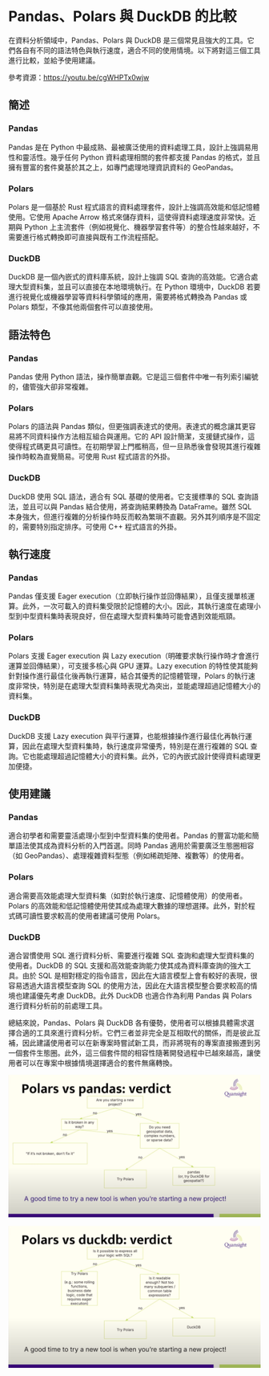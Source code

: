 # Pandas、Polars 與 DuckDB 的比較

在資料分析領域中，Pandas、Polars 與 DuckDB 是三個常見且強大的工具。它們各自有不同的語法特色與執行速度，適合不同的使用情境。以下將對這三個工具進行比較，並給予使用建議。

參考資源：https://youtu.be/cgWHPTx0wjw

## 簡述

### Pandas
Pandas 是在 Python 中最成熟、最被廣泛使用的資料處理工具，設計上強調易用性和靈活性。幾乎任何 Python 資料處理相關的套件都支援 Pandas 的格式，並且擁有豐富的套件奠基於其之上，如專門處理地理資訊資料的 GeoPandas。

### Polars
Polars 是一個基於 Rust 程式語言的資料處理套件，設計上強調高效能和低記憶體使用。它使用 Apache Arrow 格式來儲存資料，這使得資料處理速度非常快。近期與 Python 上主流套件（例如視覺化、機器學習套件等）的整合性越來越好，不需要進行格式轉換即可直接與既有工作流程搭配。

### DuckDB
DuckDB 是一個內嵌式的資料庫系統，設計上強調 SQL 查詢的高效能。它適合處理大型資料集，並且可以直接在本地環境執行。在 Python 環境中，DuckDB 若要進行視覺化或機器學習等資料科學領域的應用，需要將格式轉換為 Pandas 或 Polars 類型，不像其他兩個套件可以直接使用。

## 語法特色

### Pandas
Pandas 使用 Python 語法，操作簡單直觀。它是這三個套件中唯一有列索引編號的，儘管強大卻非常複雜。

### Polars
Polars 的語法與 Pandas 類似，但更強調表達式的使用。表達式的概念讓其更容易將不同資料操作方法相互組合與運用。它的 API 設計簡潔，支援鏈式操作，這使得程式碼更具可讀性。在初期學習上門檻稍高，但一旦熟悉後會發現其進行複雜操作時較為直覺簡易。可使用 Rust 程式語言的外掛。

### DuckDB
DuckDB 使用 SQL 語法，適合有 SQL 基礎的使用者。它支援標準的 SQL 查詢語法，並且可以與 Pandas 結合使用，將查詢結果轉換為 DataFrame。雖然 SQL 本身強大，但進行複雜的分析操作時反而較為繁瑣不直觀。另外其列順序是不固定的，需要特別指定排序。可使用 C++ 程式語言的外掛。

## 執行速度

### Pandas
Pandas 僅支援 Eager execution（立即執行操作並回傳結果），且僅支援單核運算。此外，一次可載入的資料集受限於記憶體的大小。因此，其執行速度在處理小型到中型資料集時表現良好，但在處理大型資料集時可能會遇到效能瓶頸。

### Polars
Polars 支援 Eager execution 與 Lazy execution（明確要求執行操作時才會進行運算並回傳結果），可支援多核心與 GPU 運算。Lazy execution 的特性使其能夠針對操作進行最佳化後再執行運算，結合其優秀的記憶體管理，Polars 的執行速度非常快，特別是在處理大型資料集時表現尤為突出，並能處理超過記憶體大小的資料集。

### DuckDB
DuckDB 支援 Lazy execution 與平行運算，也能根據操作進行最佳化再執行運算，因此在處理大型資料集時，執行速度非常優秀，特別是在進行複雜的 SQL 查詢。它也能處理超過記憶體大小的資料集。此外，它的內嵌式設計使得資料處理更加便捷。

## 使用建議

### Pandas
適合初學者和需要靈活處理小型到中型資料集的使用者。Pandas 的豐富功能和簡單語法使其成為資料分析的入門首選。同時 Pandas 適用於需要廣泛生態圈相容（如 GeoPandas）、處理複雜資料型態（例如稀疏矩陣、複數等）的使用者。

### Polars
適合需要高效能處理大型資料集（如對於執行速度、記憶體使用）的使用者。Polars 的高效能和低記憶體使用使其成為處理大數據的理想選擇。此外，對於程式碼可讀性要求較高的使用者建議可使用 Polars。

### DuckDB
適合習慣使用 SQL 進行資料分析、需要進行複雜 SQL 查詢和處理大型資料集的使用者。DuckDB 的 SQL 支援和高效能查詢能力使其成為資料庫查詢的強大工具。由於 SQL 是相對穩定的指令語言，因此在大語言模型上會有較好的表現，很容易透過大語言模型查詢 SQL 的使用方法，因此在大語言模型整合要求較高的情境也建議優先考慮 DuckDB。此外 DuckDB 也適合作為利用 Pandas 與 Polars 進行資料分析前的前處理工具。

總結來說，Pandas、Polars 與 DuckDB 各有優勢，使用者可以根據具體需求選擇合適的工具來進行資料分析。它們三者並非完全是互相取代的關係，而是彼此互補，因此建議使用者可以在新專案時嘗試新工具，而非將現有的專案直接搬遷到另一個套件生態圈。此外，這三個套件間的相容性隨著開發過程中已越來越高，讓使用者可以在專案中根據情境選擇適合的套件無痛轉換。

![Polars vs. Pandas](Polars_Pandas.png)

![Polars vs. DuckDB](Polars_DuckDB.png)